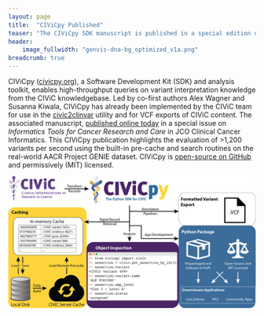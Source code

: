 ```yaml
---
layout: page
title:  "CIViCpy Published"
teaser: "The CIViCpy SDK manuscript is published in a special edition of JCO CCI"
header:
    image_fullwidth: "genvis-dna-bg_optimized_v1a.png"
breadcrumb: true
---
```


CIViCpy ([civicpy.org](http://civicpy.org)), a Software Development Kit (SDK) and analysis toolkit, enables high-throughput queries on variant interpretation knowledge from the CIViC knowledgebase. Led by co-first authors Alex Wagner and Susanna Kiwala, CIViCpy has already been implemented by the CIViC team for use in the [civic2clinvar](https://github.com/griffithlab/civic2clinvar) utility and for VCF exports of CIViC content. The associated manuscript, [published online today](https://ascopubs.org/doi/pdf/10.1200/CCI.19.00127) in a special issue on _Informatics Tools for Cancer Research and Care_ in JCO Clinical Cancer Informatics. This CIViCpy publication highlights the evaluation of >1,200 variants per second using the built-in pre-cache and search routines on the real-world AACR Project GENIE dataset. CIViCpy is [open-source on GitHub](https://github.com/griffithlab/civicpy) and permissively (MIT) licensed.

<div class="row">
    <div class="small-12 columns">
        <img src="/assets/img/news/civicpy.png">
    </div>
</div>